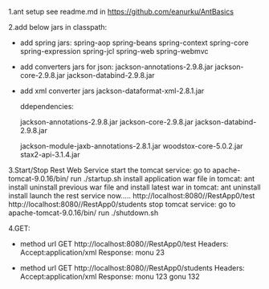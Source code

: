 1.ant setup
   see readme.md in https://github.com/eanurku/AntBasics 
  
2.add below jars in classpath:
* add spring jars:
    spring-aop
    spring-beans
    spring-context
    spring-core
    spring-expression
    spring-jcl
    spring-web
    spring-webmvc
* add converters jars for json:
    jackson-annotations-2.9.8.jar
    jackson-core-2.9.8.jar
    jackson-databind-2.9.8.jar

* add xml converter jars
    jackson-dataformat-xml-2.8.1.jar
    
    ddependencies:
    
    jackson-annotations-2.9.8.jar
    jackson-core-2.9.8.jar
    jackson-databind-2.9.8.jar
    
    jackson-module-jaxb-annotations-2.8.1.jar
    woodstox-core-5.0.2.jar
    stax2-api-3.1.4.jar

3.Start/Stop Rest Web  Service
    start the tomcat service:
        go to apache-tomcat-9.0.16/bin/
        run ./startup.sh
    install application war file in tomcat:
        ant  install
    uninstall previous war file and install latest war in tomcat:
        ant uninstall install
    launch the rest service now.....
        http://localhost:8080//RestApp0/test
        http://localhost:8080//RestApp0/students
    stop tomcat service:
        go to apache-tomcat-9.0.16/bin/
        run ./shutdown.sh

4.GET:
  * method url
    GET     http://localhost:8080//RestApp0/test
    Headers:
    Accept:application/xml
    Response:
    <Student>
        <sname>monu</sname>
        <sid>23</sid>
        <smobileno/>
        <sdob/>
        <saddress/>
    </Student>
   
   * method url
        GET     http://localhost:8080//RestApp0/students
        Headers:
        Accept:application/xml
        Response:
        <List>
            <item>
                <sname>monu</sname>
                <sid>123</sid>
                <smobileno/>
                <sdob/>
                <saddress/>
            </item>
            <item>
                <sname>gonu</sname>
                <sid>132</sid>
                <smobileno/>
                <sdob/>
                <saddress/>
            </item>
        </List>
                